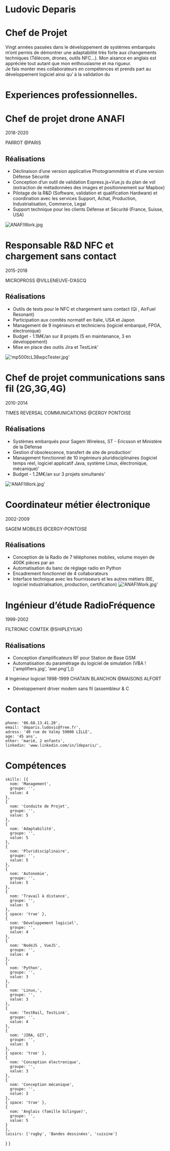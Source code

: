<div id='title'>

# Ludovic Deparis

</div>

<div id='subtitle'>

# Chef de Projet

</div>

<div id='about'>

Vingt années passées dans le développement de systèmes embarqués m’ont permis de démontrer une adaptabilité très forte aux changements techniques (Télécom, drones, outils NFC…).
Mon aisance en anglais est appréciée tout autant que mon enthousiasme et ma rigueur.<br>Je fais monter mes collaborateurs en compétences et prends part au développement logiciel ainsi qu’ à la validation du 

</div>

# Experiences professionnelles.

<div id='exp'>
</div>

<div class='mission'>

# Chef de projet drone ANAFI

2018-2020

PARROT @PARIS

## Réalisations
* Déclinaison d’une version applicative Photogrammétrie et d’une version Défense Sécurité
* Conception d’un outil de validation Express.js+Vue.js du plan de vol (extraction de métadonnées des images et positionnement sur Mapbox)
* Pilotage de la R&D (Software, validation et qualification Hardware) et coordination avec les services Support, Achat, Production, Industrialisation, Commerce, Legal
* Support technique pour les clients Défense et Sécurité (France, Suisse, USA)
      
![ANAFIWork.jpg](ANAFIWork.jpg)
</div>

<div class='mission'>

# Responsable R&D NFC et chargement sans contact

2015-2018

MICROPROSS @VILLENEUVE-D’ASCQ

## Réalisations
* Outils de tests pour le NFC et chargement sans contact (Qi , AirFuel Resonant)
* Participation aux comités normatif en Italie, USA et Japon
* Management de 9 ingénieurs et techniciens (logiciel embarqué, FPGA, électronique)
* Budget - 1.1M€/an sur 8 projets (5 en maintenance, 3 en développement)
* Mise en place des outils Jira et TestLink'

!['mp500tcL38wpcTester.jpg'](mp500tcL38wpcTester.jpg)
</div>

<div class='mission'>

# Chef de projet communications sans fil (2G,3G,4G)
2010-2014

TIMES REVERSAL COMMUNICATIONS @CERGY PONTOISE

## Réalisations

* Systèmes embarqués pour Sagem Wireless, ST - Ericsson et Ministère de la Défense
* Gestion d\'obsolescence, transfert de site de production'
* Management fonctionnel de 10 ingénieurs pluridisciplinaires (logiciel temps réel, logiciel applicatif Java, système Linux, électronique, mécanique)'
* Budget - 1.2M€/an sur 3 projets simultanés'

!['ANAFIWork.jpg'](ANAFIWork.jpg)
</div>

<div class='mission'>

# Coordinateur métier électronique
2002-2009

SAGEM MOBILES @CERGY-PONTOISE

## Réalisations
* Conception de la Radio de 7 téléphones mobiles, volume moyen de 400K pièces par an
* Automatisation du banc de réglage radio en Python
* Encadrement fonctionnel de 4 collaborateurs
* Interface technique avec les fournisseurs et les autres métiers (BE, logiciel
           industrialisation, production, certification)
!['ANAFIWork.jpg']()
</div>

<div class='mission'>

# Ingénieur d’étude RadioFréquence
1999-2002

FILTRONIC COMTEK @SHIPLEY(UK)
## Réalisations


* Conception d’amplificateurs RF pour Station de Base GSM
* Automatisation du paramétrage du logiciel de simulation (VBA
!['amplifiers.jpg', 'awr.png'],()

</div>
<div class='mission'>
# Ingénieur logiciel
    1998-1999
    CHATAIN BLANCHON @MAISONS ALFORT

* Développement driver modem sans fil (assembleur & C
</div>
</div>

# Contact
    phone: '06.68.13.41.20',
    email: 'deparis.ludovic@free.fr',
    adress: '40 rue de Valmy 59000 LILLE',
    age: '45 ans',
    other: 'marié, 2 enfants',
    linkedin: 'www.linkedin.com/in/ldeparis/',

# Compétences
    skills: [{
      nom: 'Management',
      groupe: '',
      value: 4
    },
    {
      nom: 'Conduite de Projet',
      groupe: '',
      value: 5
    },
    {
      nom: 'Adaptabilité',
      groupe: '',
      value: 5
    },
    {
      nom: 'Pluridisciplinaire',
      groupe: '',
      value: 5
    },
    {
      nom: 'Autonomie',
      groupe: '',
      value: 5
    },
    {
      nom: 'Travail à distance',
      groupe: '',
      value: 5
    },
    { space: 'true' },
    {
      nom: 'Développement logiciel',
      groupe: '',
      value: 4
    },
    {
      nom: 'NodeJS , VueJS',
      groupe: '',
      value: 4
    },
    {
      nom: 'Python',
      groupe: '',
      value: 3
    },
    {
      nom: 'Linux,',
      groupe: '',
      value: 3
    },
    {
      nom: 'TestRail, TestLink',
      groupe: '',
      value: 4
    },
    {
      nom: 'JIRA, GIT',
      groupe: '',
      value: 5
    },
    { space: 'true' },
    {
      nom: 'Conception électronique',
      groupe: '',
      value: 3
    },
    {
      nom: 'Conception mécanique',
      groupe: '',
      value: 3
    },
    { space: 'true' },
    {
      nom: 'Anglais (famille bilingue)',
      groupe: '',
      value: 5
    }
    ],
    loisirs: ['rugby', 'Bandes dessinées', 'cuisine']
  }
}

